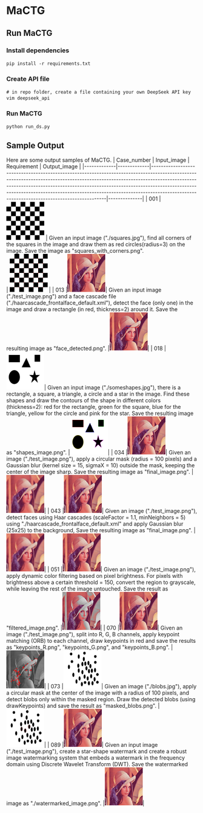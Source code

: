 # MaCTG

## Run MaCTG
### Install dependencies
```shell
pip install -r requirements.txt
```
### Create API file
```shell
# in repo folder, create a file containing your own DeepSeek API key
vim deepseek_api
```

### Run MaCTG
```shell
python run_ds.py
```

## Sample Output
Here are some output samples of MaCTG.
| Case_number | Input_image | Requirement                                                                                                                                                                                                                                                                                                                                                                       | Output_image |
|-------------|-------------|-----------------------------------------------------------------------------------------------------------------------------------------------------------------------------------------------------------------------------------------------------------------------------------------------------------------------------------------------------------------------------------|--------------|
| 001         | <img src="./SimpleOutput/Case_001/squares.jpg" width="100" height="100" />            | Given an input image ("./squares.jpg"), find all corners of the squares in the image and draw them as red circles(radius=3) on the image. Save the image as "squares_with_corners.png".<br>                                                                                                                                                                                       |   <img src="./SimpleOutput/Case_001/squares_with_corners.png" width="100" height="100" />           |
| 013         |<img src="./SimpleOutput/Case_013/test_image.png" width="100" height="100" />| Given an input image ("./test_image.png") and a face cascade file ("./haarcascade_frontalface_default.xml"), detect the face (only one) in the image and draw a rectangle (in red, thickness=2) around it. Save the resulting image as "face_detected.png".                                                                                                                       |<img src="./SimpleOutput/Case_013/face_detected.png" width="100" height="100" />|
| 018         |<img src="SimpleOutput/Case_018/someshapes.jpg" width="100" height="100" />| Given an input image ("./someshapes.jpg"), there is a rectangle, a square, a triangle, a circle and a star in the image. Find these shapes and draw the contours of the shape in different colors (thickness=2): red for the rectangle, green for the square, blue for the triangle, yellow for the circle and pink for the star. Save the resulting image as "shapes_image.png". |<img src="SimpleOutput/Case_018/shapes_image.png" width="100" height="100" />|
| 034         |<img src="MediumOutput/Case_034/test_image.png" width="100" height="100" />| Given an image ("./test_image.png"), apply a circular mask (radius = 100 pixels) and a Gaussian blur (kernel size = 15, sigmaX = 10) outside the mask, keeping the center of the image sharp. Save the resulting image as "final_image.png". |<img src="MediumOutput/Case_034/final_image.png" width="100" height="100" />|
| 043         |<img src="MediumOutput/Case_041/test_image.png" width="100" height="100" />| Given an image ("./test_image.png"), detect faces using Haar cascades (scaleFactor = 1.1, minNeighbors = 5) using "./haarcascade_frontalface_default.xml" and apply Gaussian blur (25x25) to the background, Save the resulting image as "final_image.png". |<img src="MediumOutput/Case_043/final_image.png" width="100" height="100" />|
| 051         |<img src="MediumOutput/Case_051/test_image.png" width="100" height="100" />| Given an image ("./test_image.png"), apply dynamic color filtering based on pixel brightness. For pixels with brightness above a certain threshold = 150, convert the region to grayscale, while leaving the rest of the image untouched. Save the result as "filtered_image.png". |<img src="MediumOutput/Case_051/filtered_image.png" width="100" height="100" />|
| 070         |<img src="MediumOutput/Case_070/test_image.png" width="100" height="100" />| Given an image ("./test_image.png"), split into R, G, B channels, apply keypoint matching (ORB) to each channel, draw keypoints in red and save the results as "keypoints_R.png", "keypoints_G.png", and "keypoints_B.png". |<img src="MediumOutput/Case_070/keypoints_B.png" width="100" height="100" />|
| 073         |<img src="MediumOutput/Case_073/blobs.jpg" width="100" height="100" />| Given an image ("./blobs.jpg"), apply a circular mask at the center of the image with a radius of 100 pixels, and detect blobs only within the masked region. Draw the detected blobs (using drawKeypoints) and save the result as "masked_blobs.png". |<img src="MediumOutput/Case_073/masked_blobs.png" width="100" height="100" />|
| 089         |<img src="HardOutput/Case_089/test_image.png" width="100" height="100" />| Given an input image ("./test_image.png"), create a star-shape watermark and create a robust image watermarking system that embeds a watermark in the frequency domain using Discrete Wavelet Transform (DWT). Save the watermarked image as "./watermarked_image.png". |<img src="HardOutput/Case_089/watermarked_image.png" width="100" height="100" />|